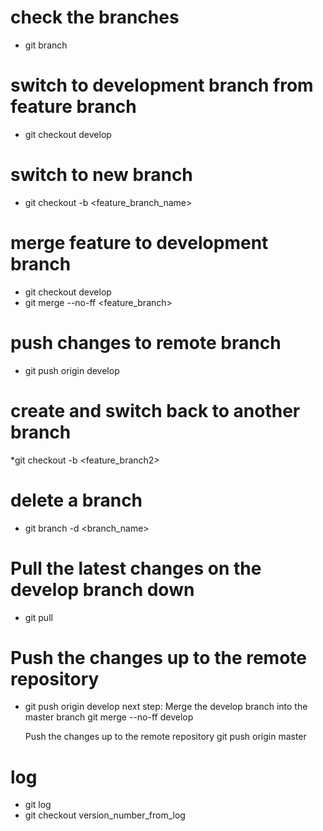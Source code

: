 # check the branches
* git branch

# switch to development branch from feature branch
* git checkout develop

# switch to new branch
* git checkout -b <feature_branch_name>

# merge feature to development branch
* git checkout develop
* git merge --no-ff <feature_branch>

# push changes to remote branch
* git push origin develop

# create and switch back to another branch
*git checkout -b <feature_branch2>

# delete a branch
* git branch -d <branch_name>

# Pull the latest changes on the develop branch down
* git pull

# Push the changes up to the remote repository
* git push origin develop
    next step:
    Merge the develop branch into the master branch
    git merge --no-ff develop

    Push the changes up to the remote repository
    git push origin master

# log
* git log
* git checkout version_number_from_log
